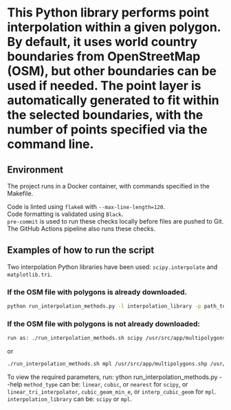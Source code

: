 # This Python library performs point interpolation within a given polygon. By default, it uses world country boundaries from OpenStreetMap (OSM), but other boundaries can be used if needed. The point layer is automatically generated to fit within the selected boundaries, with the number of points specified via the command line.


## Environment
The project runs in a Docker container, with commands specified in the Makefile.

Code is linted using `flake8` with `--max-line-length=120`.  
Code formatting is validated using `Black`.  
`pre-commit` is used to run these checks locally before files are pushed to Git.  
The GitHub Actions pipeline also runs these checks.  


## Examples of how to run the script
Two interpolation Python libraries have been used: `scipy.interpolate` and `matplotlib.tri`.  

### If the OSM file with polygons is already downloaded.  
```bash
python run_interpolation_methods.py -l interpolation_library -p path_to_osm_polygons -t path_to_points -m method_type -o path_to_output_raster
```

### If the OSM file with polygons is not already downloaded:

```bash
run as: ./run_interpolation_methods.sh scipy /usr/src/app/multipolygons.shp /usr/src/app/random_points.gpkg linear /usr/src/app/linear_scipy.tif /usr/src/app/
```
or
```bash
./run_interpolation_methods.sh mpl /usr/src/app/multipolygons.shp /usr/src/app/random_points.gpkg linear_tri_interpolator /usr/src/app/linear_mpl.tif /usr/src/app/
```

To view the required parameters, run: ython run_interpolation_methods.py --help
`method_type` can be: `linear`, `cubic`, or `nearest` for `scipy`, or `linear_tri_interpolator`, `cubic_geom_min_e`, or `interp_cubic_geom` for `mpl`.  
`interpolation_library` can be: `scipy` or `mpl`.
